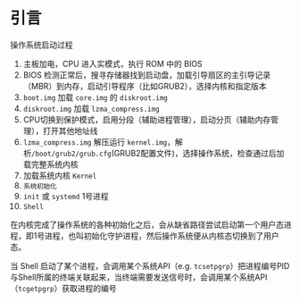 # 引言

操作系统启动过程

1. 主板加电，CPU 进入实模式，执行 ROM 中的 BIOS
2. BIOS 检测正常后，搜寻存储器找到启动盘，加载引导扇区的主引导记录（MBR）到内存，启动引导程序（比如GRUB2），选择内核和指定版本
3. `boot.img` 加载 `core.img` 的 `diskroot.img`
4. `diskroot.img` 加载 `lzma_compress.img`
5. CPU切换到保护模式，启用分段（辅助进程管理），启动分页（辅助内存管理），打开其他地址线
6. `lzma_compress.img` 解压运行 `kernel.img`，解析`/boot/grub2/grub.cfg`(GRUB2配置文件)，选择操作系统，检查通过后加载完整系统内核
7. 加载系统内核 `Kernel`
8. `系统初始化`
9. `init` 或 `systemd` 1号进程
10. `Shell`

在内核完成了操作系统的各种初始化之后，会从缺省路径尝试启动第一个用户态进程，即1号进程，也叫初始化守护进程，然后操作系统便从内核态切换到了用户态。

当 Shell 启动了某个进程，会调用某个系统API（e.g. `tcsetpgrp`）把进程编号PID与Shell所属的终端关联起来，当终端需要发送信号时，会调用某个系统API（`tcgetpgrp`）获取进程的编号
